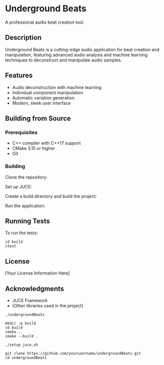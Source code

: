 # Underground Beats

A professional audio beat creation tool.

## Description

Underground Beats is a cutting-edge audio application for beat creation and manipulation, featuring advanced audio analysis and machine learning techniques to deconstruct and manipulate audio samples.

## Features

*   Audio deconstruction with machine learning
*   Individual component manipulation
*   Automatic variation generation
*   Modern, sleek user interface

## Building from Source

### Prerequisites

*   C++ compiler with C++17 support
*   CMake 3.15 or higher
*   Git

### Building

Clone the repository:

Set up JUCE:

Create a build directory and build the project:

Run the application:

## Running Tests

To run the tests:

```
cd build
ctest
```

## License

\[Your License Information Here\]

## Acknowledgments

*   JUCE Framework
*   \[Other libraries used in the project\]

```
./undergroundBeats
```

```
mkdir -p build
cd build
cmake ..
cmake --build .
```

```
./setup_juce.sh
```

```
git clone https://github.com/yourusername/undergroundBeats.git
cd undergroundBeats
```
